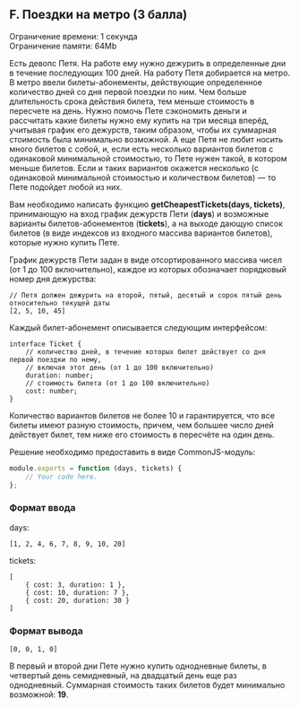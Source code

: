 ## F. Поездки на метро (3 балла)

Ограничение времени: 1 секунда<br>
Ограничение памяти:	64Mb

Есть девопс Петя. На работе ему нужно дежурить в определенные дни в течение последующих 100 дней. На работу Петя добирается на метро. В метро ввели билеты-абонементы, действующие определенное количество дней со дня первой поездки по ним. Чем больше длительность срока действия билета, тем меньше стоимость в пересчете на день. Нужно помочь Пете сэкономить деньги и рассчитать какие билеты нужно ему купить на три месяца вперёд, учитывая график его дежурств, таким образом, чтобы их суммарная стоимость была минимально возможной. А еще Петя не любит носить много билетов с собой, и, если есть несколько вариантов билетов с одинаковой минимальной стоимостью, то Пете нужен такой, в котором меньше билетов. Если и таких вариантов окажется несколько (с одинаковой минимальной стоимостью и количеством билетов) — то Пете подойдет любой из них.

Вам необходимо написать функцию **getCheapestTickets(days, tickets)**, принимающую на вход график дежурств Пети (**days**) и возможные варианты билетов-абонементов (**tickets**), а на выходе дающую список билетов (в виде индексов из входного массива вариантов билетов), которые нужно купить Пете.

График дежурств Пети задан в виде отсортированного массива чисел (от 1 до 100 включительно), каждое из которых обозначает порядковый номер дня дежурства:

```
// Петя должен дежурить на второй, пятый, десятый и сорок пятый день относительно текущей даты  
[2, 5, 10, 45]
```

Каждый билет-абонемент описывается следующим интерфейсом:

```
interface Ticket {  
    // количество дней, в течение которых билет действует со дня первой поездки по нему,  
    // включая этот день (от 1 до 100 включительно)  
    duration: number;  
    // стоимость билета (от 1 до 100 включительно)  
    cost: number;  
}
```

Количество вариантов билетов не более 10 и гарантируется, что все билеты имеют разную стоимость, причем, чем большее число дней действует билет, тем ниже его стоимость в пересчёте на один день.

Решение необходимо предоставить в виде CommonJS-модуль:

```javascript
module.exports = function (days, tickets) {  
    // Your code here.  
};
```

### Формат ввода
days:
```
[1, 2, 4, 6, 7, 8, 9, 10, 20]
```

tickets:<br>
```
[  
    { cost: 3, duration: 1 },  
    { cost: 10, duration: 7 },  
    { cost: 20, duration: 30 }  
]
```

### Формат вывода
```
[0, 0, 1, 0]
```

В первый и второй дни Пете нужно купить однодневные билеты, в четвертый день семидневный, на двадцатый день еще раз однодневный. Суммарная стоимость таких билетов будет минимально возможной: **19**.
